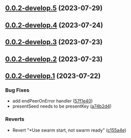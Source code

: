## [0.0.2-develop.5](https://git.lumeweb.com/LumeWeb/kernel-rpc/compare/v0.0.2-develop.4...v0.0.2-develop.5) (2023-07-29)

## [0.0.2-develop.4](https://git.lumeweb.com/LumeWeb/kernel-rpc/compare/v0.0.2-develop.3...v0.0.2-develop.4) (2023-07-24)

## [0.0.2-develop.3](https://git.lumeweb.com/LumeWeb/kernel-rpc/compare/v0.0.2-develop.2...v0.0.2-develop.3) (2023-07-23)

## [0.0.2-develop.2](https://git.lumeweb.com/LumeWeb/kernel-rpc/compare/v0.0.2-develop.1...v0.0.2-develop.2) (2023-07-23)

## [0.0.2-develop.1](https://git.lumeweb.com/LumeWeb/kernel-rpc/compare/v0.0.1...v0.0.2-develop.1) (2023-07-22)


### Bug Fixes

* add endPeerOnError handler ([57f1e40](https://git.lumeweb.com/LumeWeb/kernel-rpc/commit/57f1e40eff0c5bc2d0d8edeeccdf883594781b53))
* presentSeed needs to be presentKey ([a74b2d4](https://git.lumeweb.com/LumeWeb/kernel-rpc/commit/a74b2d416e6ec8d97e725942265792b96ed185f7))


### Reverts

* Revert "*Use swarm start, not swarm ready" ([c155a4e](https://git.lumeweb.com/LumeWeb/kernel-rpc/commit/c155a4ea1c108ac7ef66d884996362a0dd2d9333))
